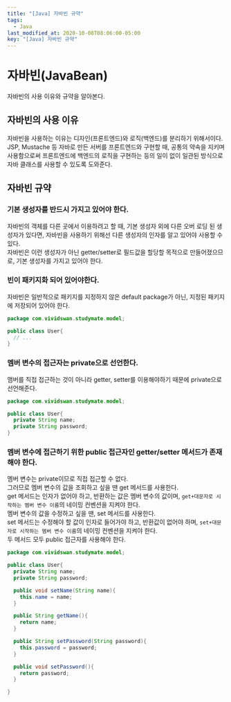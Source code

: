 ```yaml
---
title: "[Java] 자바빈 규약"
tags:
  - Java
last_modified_at: 2020-10-08T08:06:00-05:00
key: "[Java] 자바빈 규약"
---
```


# 자바빈(JavaBean)

자바빈의 사용 이유와 규약을 알아본다.<br>

<!--more-->

## 자바빈의 사용 이유

자바빈을 사용하는 이유는 디자인(프론트엔드)와 로직(백엔드)를 분리하기 위해서이다.<br>
JSP, Mustache 등 자바로 만든 서버를 프론트엔드와 구현할 때, 공통의 약속을 지키며 사용함으로써 프론트엔드에 백엔드의 로직을 구현하는 등의 일이 없이 일관된 방식으로 자바 클래스를 사용할 수 있도록 도와준다.<br> 

## 자바빈 규약

### 기본 생성자를 반드시 가지고 있어야 한다.

자바빈의 객체를 다른 곳에서 이용하려고 할 때, 기본 생성자 외에 다른 오버 로딩 된 생성자가 있다면, 자바빈을 사용하기 위해선 다른 생성자의 인자를 알고 있어야 사용할 수 있다.<br>
자바빈은 이런 생성자가 아닌 getter/setter로 필드값을 할당할 목적으로 만들어졌으므로, 기본 생성자를 가지고 있어야 한다.<br>

### 빈이 패키지화 되어 있어야한다.

자바빈은 일반적으로 패키지를 지정하지 않은 default package가 아닌, 지정된 패키지에 저장되어 있어야 한다.<br>

```java
package com.vividswan.studymate.model;

public class User{
  // ...
}
```

### 멤버 변수의 접근자는 private으로 선언한다.

맴버를 직접 접근하는 것이 아니라 getter, setter를 이용해야하기 때문에 private으로 선언해준다.<br>

```java
package com.vividswan.studymate.model;

public class User{
  private String name;
  private String password;
}
```


### 멤버 변수에 접근하기 위한 public 접근자인 getter/setter 메서드가 존재해야 한다.

멤버 변수는 private이므로 직접 접근할 수 없다.<br>
그러므로 멤버 변수의 값을 조회하고 싶을 땐 get 메서드를 사용한다.<br>
get 메서드는 인자가 없어야 하고, 반환하는 값은 멤버 변수의 값이며, `get+대문자로 시작하는 멤버 변수 이름`의 네이밍 컨벤션을 지켜야 한다.<br>
멤버 변수의 값을 수정하고 싶을 땐, set 메서드를 사용한다.<br>
set 메서드는 수정해야 할 값이 인자로 들어가야 하고, 반환값이 없어야 하며, `set+대문자로 시작하는 멤버 변수 이름`의 네이밍 컨벤션을 지켜야 한다.<br>
두 메서드 모두 public 접근자를 사용해야 한다.<br>

```java
package com.vividswan.studymate.model;

public class User{
  private String name;
  private String password;

  public void setName(String name){
    this.name = name;
  }

  public String getName(){
    return name;
  }

  public String setPassword(String password){
    this.password = password;
  }

  public void setPassword(){
    return password;
  }

}
```